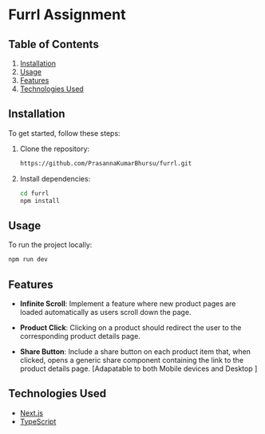 # Furrl Assignment

## Table of Contents

1. [Installation](#installation)
2. [Usage](#usage)
3. [Features](#features)
4. [Technologies Used](#technologies-used)


## Installation

To get started, follow these steps:

1. Clone the repository:

    ```bash
    https://github.com/PrasannaKumarBhursu/furrl.git
    ```

2. Install dependencies:

    ```bash
    cd furrl
    npm install
    ```

## Usage

To run the project locally:

```bash
npm run dev
```

## Features 

- **Infinite Scroll**: Implement a feature where new product pages are loaded automatically as users scroll down the page.
  
- **Product Click**: Clicking on a product should redirect the user to the corresponding product details page.
  
- **Share Button**: Include a share button on each product item that, when clicked, opens a generic share component containing the link to the product details page. [Adapatable to both Mobile devices and Desktop ]

## Technologies Used

- [Next.js](https://nextjs.org/)
- [TypeScript](https://www.typescriptlang.org/)


